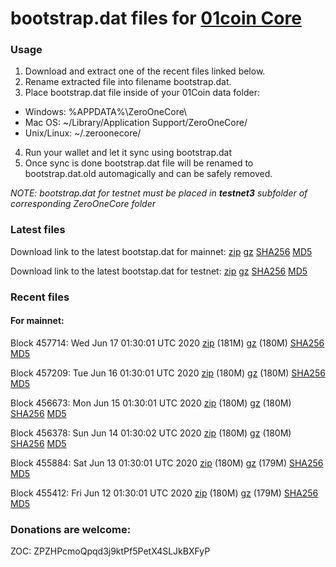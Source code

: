 # bootstrap.dat files for [01coin Core](https://01coin.io)

### Usage

1. Download and extract one of the recent files linked below.
2. Rename extracted file into filename bootstrap.dat.
3. Place bootstrap.dat file inside of your 01Coin data folder:
 - Windows: %APPDATA%\ZeroOneCore\
 - Mac OS: ~/Library/Application Support/ZeroOneCore/
 - Unix/Linux: ~/.zeroonecore/
4. Run your wallet and let it sync using bootstrap.dat
5. Once sync is done bootstrap.dat file will be renamed to bootstrap.dat.old automagically and can be safely removed.

_NOTE: bootstrap.dat for testnet must be placed in **testnet3** subfolder of corresponding ZeroOneCore folder_

### Latest files
Download link to the latest bootstap.dat for mainnet: [zip](https://files.01coin.io/mainnet/bootstrap.dat.zip) [gz](https://files.01coin.io/mainnet/bootstrap.dat.tar.gz) [SHA256](https://files.01coin.io/mainnet/sha256.txt) [MD5](https://files.01coin.io/mainnet/md5.txt)

Download link to the latest bootstap.dat for testnet: [zip](https://files.01coin.io/testnet/bootstrap.dat.zip) [gz](https://files.01coin.io/testnet/bootstrap.dat.tar.gz) [SHA256](https://files.01coin.io/testnet/sha256.txt) [MD5](https://files.01coin.io/testnet/md5.txt)

### Recent files

#### For mainnet:

Block 457714: Wed Jun 17 01:30:01 UTC 2020 [zip](https://files.01coin.io/mainnet/2020-06-17/bootstrap.dat.zip) (181M) [gz](https://files.01coin.io/mainnet/2020-06-17/bootstrap.dat.tar.gz) (180M) [SHA256](https://files.01coin.io/mainnet/2020-06-17/sha256.txt) [MD5](https://files.01coin.io/mainnet/2020-06-17/md5.txt)

Block 457209: Tue Jun 16 01:30:01 UTC 2020 [zip](https://files.01coin.io/mainnet/2020-06-16/bootstrap.dat.zip) (180M) [gz](https://files.01coin.io/mainnet/2020-06-16/bootstrap.dat.tar.gz) (180M) [SHA256](https://files.01coin.io/mainnet/2020-06-16/sha256.txt) [MD5](https://files.01coin.io/mainnet/2020-06-16/md5.txt)

Block 456673: Mon Jun 15 01:30:01 UTC 2020 [zip](https://files.01coin.io/mainnet/2020-06-15/bootstrap.dat.zip) (180M) [gz](https://files.01coin.io/mainnet/2020-06-15/bootstrap.dat.tar.gz) (180M) [SHA256](https://files.01coin.io/mainnet/2020-06-15/sha256.txt) [MD5](https://files.01coin.io/mainnet/2020-06-15/md5.txt)

Block 456378: Sun Jun 14 01:30:02 UTC 2020 [zip](https://files.01coin.io/mainnet/2020-06-14/bootstrap.dat.zip) (180M) [gz](https://files.01coin.io/mainnet/2020-06-14/bootstrap.dat.tar.gz) (180M) [SHA256](https://files.01coin.io/mainnet/2020-06-14/sha256.txt) [MD5](https://files.01coin.io/mainnet/2020-06-14/md5.txt)

Block 455884: Sat Jun 13 01:30:01 UTC 2020 [zip](https://files.01coin.io/mainnet/2020-06-13/bootstrap.dat.zip) (180M) [gz](https://files.01coin.io/mainnet/2020-06-13/bootstrap.dat.tar.gz) (179M) [SHA256](https://files.01coin.io/mainnet/2020-06-13/sha256.txt) [MD5](https://files.01coin.io/mainnet/2020-06-13/md5.txt)

Block 455412: Fri Jun 12 01:30:01 UTC 2020 [zip](https://files.01coin.io/mainnet/2020-06-12/bootstrap.dat.zip) (180M) [gz](https://files.01coin.io/mainnet/2020-06-12/bootstrap.dat.tar.gz) (179M) [SHA256](https://files.01coin.io/mainnet/2020-06-12/sha256.txt) [MD5](https://files.01coin.io/mainnet/2020-06-12/md5.txt)


### Donations are welcome:

ZOC: ZPZHPcmoQpqd3j9ktPf5PetX4SLJkBXFyP
